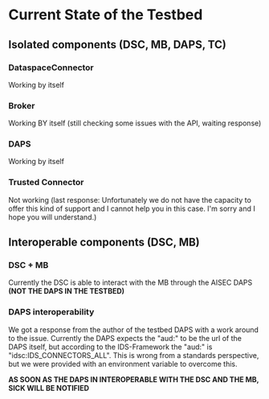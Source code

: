 # Current State of the Testbed

## Isolated components (DSC, MB, DAPS, TC)
### DataspaceConnector
Working by itself

### Broker
Working BY itself (still checking some issues with the API, waiting response)

### DAPS
Working by itself

### Trusted Connector
Not working (last response: Unfortunately we do not have the capacity to offer this kind of support and I cannot help you in this case. I'm sorry and I hope you will understand.)

## Interoperable components (DSC, MB)
### DSC + MB
Currently the DSC is able to interact with the MB through the AISEC DAPS **(NOT THE DAPS IN THE TESTBED)**

### DAPS interoperability
We got a response from the author of the testbed DAPS with a work around to the issue. Currently the DAPS expects the "aud:" to be the url of the DAPS itself, but according to the IDS-Framework the "aud:" is "idsc:IDS_CONNECTORS_ALL". This is wrong from a standards perspective, but we were provided with an environment variable to overcome this.

**AS SOON AS THE DAPS IN INTEROPERABLE WITH THE DSC AND THE MB, SICK WILL BE NOTIFIED**

